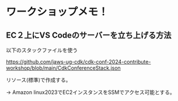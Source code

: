 # ワークショップメモ！

## EC２上にVS Codeのサーバーを立ち上げる方法

以下のスタックファイルを使う

https://github.com/jaws-ug-cdk/cdk-conf-2024-contribute-workshop/blob/main/CdkConferenceStack.json

リソース(標準)で作成する。

→ Amazon linux2023でEC2インスタンスをSSMでアクセス可能とする。

